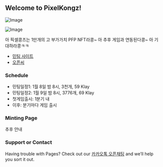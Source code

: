 ## Welcome to PixelKongz!

![Image](https://pixelkongz.org/images/81.png)

![Image](https://pixelkongz.org/banner.jpg)

아 픽셀콩즈는 1만개의 고 부가가치 PFP NFT라콩~ 아 추후 게임과 연동된다콩~ 아 기대하라콩ㅋㅋ

- [민팅 사이트](https://pixelkongz.github.io/mintingpage/)
- [오픈씨](https://opensea.io/collection/pixel-kongz)

### Schedule
- 민팅일정1: 1월 8일 밤 8시, 3천개, 59 Klay
- 민팅일정2: 1월 9일 밤 8시, 3776개, 69 Klay
- 첫게임출시: 1분기 내
- 이후: 분기마다 게임 출시

### Minting Page
추후 안내

### Support or Contact

Having trouble with Pages? Check out our [카카오톡 오픈채팅](https://open.kakao.com/o/gaysDmSd) and we’ll help you sort it out.
